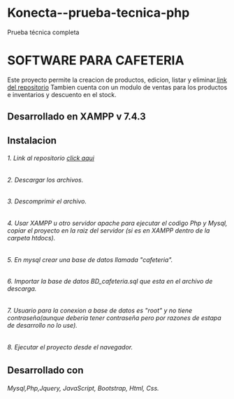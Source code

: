 # Konecta--prueba-tecnica-php
Prueba técnica completa 
# SOFTWARE PARA CAFETERIA
Este proyecto permite la creacion de productos, edicion, listar y eliminar.[link del repositorio](https://github.com/Brayanojeda360/Konecta--prueba-tecnica-php.git "link del repositorio")
Tambien cuenta con un modulo de ventas para los productos e inventarios y descuento en el stock.
## Desarrollado en XAMPP  v 7.4.3
## Instalacion
###### 1.  Link al repositorio [click aqui](https://github.com/Brayanojeda360/Konecta--prueba-tecnica-php.git "click aqui")
###### 2. Descargar los archivos.
###### 3. Descomprimir el archivo.
###### 4. Usar XAMPP u otro servidor apache para ejecutar el codigo Php y Mysql, copiar el proyecto en la raiz del servidor (si es en XAMPP dentro de la carpeta htdocs). 
###### 5. En mysql crear una base de datos llamada "cafeteria".
###### 6. Importar la base de datos BD_cafeteria.sql que esta en el archivo de descarga.
###### 7. Usuario para la conexion a base de datos es "root" y no tiene contraseña(aunque deberia tener contraseña pero por razones de estapa de desarrollo no lo use). 
###### 8. Ejecutar el proyecto desde el navegador.
## Desarrollado con
######  Mysql,Php,Jquery, JavaScript, Bootstrap, Html, Css.
